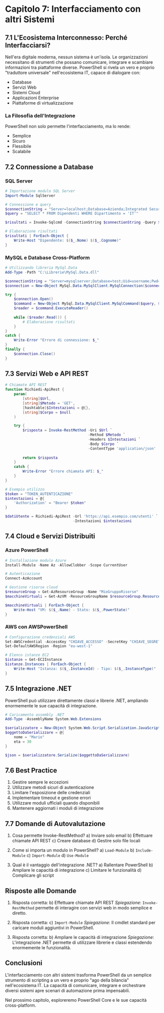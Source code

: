 # Capitolo 7: Interfacciamento con altri Sistemi

## 7.1 L'Ecosistema Interconnesso: Perché Interfacciarsi?

Nell'era digitale moderna, nessun sistema è un'isola. Le organizzazioni necessitano di strumenti che possano comunicare, integrare e scambiare informazioni tra piattaforme diverse. PowerShell si rivela un vero e proprio "traduttore universale" nell'ecosistema IT, capace di dialogare con:
- Database
- Servizi Web
- Sistemi Cloud
- Applicazioni Enterprise
- Piattaforme di virtualizzazione

### La Filosofia dell'Integrazione

PowerShell non solo permette l'interfacciamento, ma lo rende:
- Semplice
- Sicuro
- Flessibile
- Scalabile

## 7.2 Connessione a Database

### SQL Server
```powershell
# Importazione modulo SQL Server
Import-Module SqlServer

# Connessione e query
$connectionString = "Server=localhost;Database=Azienda;Integrated Security=True;"
$query = "SELECT * FROM Dipendenti WHERE Dipartimento = 'IT'"

$risultati = Invoke-Sqlcmd -ConnectionString $connectionString -Query $query

# Elaborazione risultati
$risultati | ForEach-Object {
    Write-Host "Dipendente: $($_.Nome) $($_.Cognome)"
}
```

### MySQL e Database Cross-Platform
```powershell
# Utilizzando libreria MySql.Data
Add-Type -Path "C:\Librerie\MySql.Data.dll"

$connectionString = "Server=mysqlserver;Database=test;Uid=username;Pwd=password;"
$connection = New-Object MySql.Data.MySqlClient.MySqlConnection($connectionString)

try {
    $connection.Open()
    $command = New-Object MySql.Data.MySqlClient.MySqlCommand($query, $connection)
    $reader = $command.ExecuteReader()
    
    while ($reader.Read()) {
        # Elaborazione risultati
    }
}
catch {
    Write-Error "Errore di connessione: $_"
}
finally {
    $connection.Close()
}
```

## 7.3 Servizi Web e API REST

```powershell
# Chiamate API REST
function Richiedi-ApiRest {
    param(
        [string]$Url,
        [string]$Metodo = 'GET',
        [hashtable]$Intestazioni = @{},
        [string]$Corpo = $null
    )

    try {
        $risposta = Invoke-RestMethod -Uri $Url `
                                      -Method $Metodo `
                                      -Headers $Intestazioni `
                                      -Body $Corpo `
                                      -ContentType 'application/json'
        
        return $risposta
    }
    catch {
        Write-Error "Errore chiamata API: $_"
    }
}

# Esempio utilizzo
$token = "TOKEN_AUTENTICAZIONE"
$intestazioni = @{
    'Authorization' = "Bearer $token"
}

$datiUtente = Richiedi-ApiRest -Url 'https://api.esempio.com/utenti' `
                               -Intestazioni $intestazioni
```

## 7.4 Cloud e Servizi Distribuiti

### Azure PowerShell
```powershell
# Installazione modulo Azure
Install-Module -Name Az -AllowClobber -Scope CurrentUser

# Autenticazione
Connect-AzAccount

# Gestione risorse cloud
$resourceGroup = Get-AzResourceGroup -Name "MioGruppoRisorse"
$macchineVirtuali = Get-AzVM -ResourceGroupName $resourceGroup.ResourceGroupName

$macchineVirtuali | ForEach-Object {
    Write-Host "VM: $($_.Name) - Stato: $($_.PowerState)"
}
```

### AWS con AWSPowerShell
```powershell
# Configurazione credenziali AWS
Set-AWSCredential -AccessKey "CHIAVE_ACCESSO" -SecretKey "CHIAVE_SEGRETA"
Set-DefaultAWSRegion -Region "eu-west-1"

# Elenco istanze EC2
$istanze = Get-EC2Instance
$istanze.Instances | ForEach-Object {
    Write-Host "Istanza: $($_.InstanceId) - Tipo: $($_.InstanceType)"
}
```

## 7.5 Integrazione .NET

PowerShell può utilizzare direttamente classi e librerie .NET, ampliando enormemente le sue capacità di integrazione.

```powershell
# Caricamento assembly .NET
Add-Type -AssemblyName System.Web.Extensions

$serializzatore = New-Object System.Web.Script.Serialization.JavaScriptSerializer
$oggettoDaSerializzare = @{
    nome = "Mario"
    eta = 30
}

$json = $serializzatore.Serialize($oggettoDaSerializzare)
```

## 7.6 Best Practice

1. Gestire sempre le eccezioni
2. Utilizzare metodi sicuri di autenticazione
3. Limitare l'esposizione delle credenziali
4. Implementare timeout e gestione errori
5. Utilizzare moduli ufficiali quando disponibili
6. Mantenere aggiornati i moduli di integrazione

## 7.7 Domande di Autovalutazione

1. Cosa permette Invoke-RestMethod?
   a) Inviare solo email
   b) Effettuare chiamate API REST
   c) Creare database
   d) Gestire solo file locali

2. Come si importa un modulo in PowerShell?
   a) `Load-Module`
   b) `Include-Module`
   c) `Import-Module`
   d) `Use-Module`

3. Qual è il vantaggio dell'integrazione .NET?
   a) Rallentare PowerShell
   b) Ampliare le capacità di integrazione
   c) Limitare le funzionalità
   d) Complicare gli script

## Risposte alle Domande

1. Risposta corretta: b) Effettuare chiamate API REST
   *Spiegazione*: `Invoke-RestMethod` permette di interagire con servizi web in modo semplice e diretto.

2. Risposta corretta: c) `Import-Module`
   *Spiegazione*: Il cmdlet standard per caricare moduli aggiuntivi in PowerShell.

3. Risposta corretta: b) Ampliare le capacità di integrazione
   *Spiegazione*: L'integrazione .NET permette di utilizzare librerie e classi estendendo enormemente le funzionalità.

## Conclusioni

L'interfacciamento con altri sistemi trasforma PowerShell da un semplice strumento di scripting a un vero e proprio "ago della bilancia" nell'ecosistema IT. La capacità di comunicare, integrare e orchestrare diversi sistemi apre scenari di automazione prima impensabili.

Nel prossimo capitolo, esploreremo PowerShell Core e le sue capacità cross-platform.